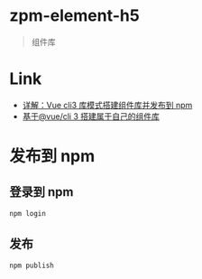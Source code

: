 # zpm-element-h5

> 组件库

# Link

- [详解：Vue cli3 库模式搭建组件库并发布到 npm](https://juejin.im/post/5bbab9de5188255c8c0cb0e3#heading-17)
- [基于@vue/cli 3 搭建属于自己的组件库](https://segmentfault.com/a/1190000016890404)

# 发布到 npm

## 登录到 npm

```bash
npm login
```

## 发布

```bash
npm publish
```
